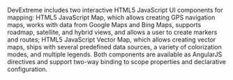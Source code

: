 DevExtreme includes two interactive HTML5 JavaScript UI components for mapping: HTML5 JavaScript Map, which allows creating GPS navigation maps, works with data from Google Maps and Bing Maps, supports roadmap, satellite, and hybrid views, and allows a user to create markers and routes; HTML5 JavaScript Vector Map, which allows creating vector maps, ships with several predefined data sources, a variety of colorization modes, and multiple legends. Both components are available as AngularJS directives and support two-way binding to scope properties and declarative configuration.